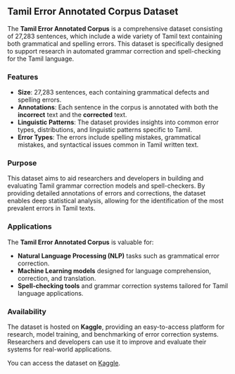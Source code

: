 ## Tamil Error Annotated Corpus Dataset

The **Tamil Error Annotated Corpus** is a comprehensive dataset consisting of 27,283 sentences, which include a wide variety of Tamil text containing both grammatical and spelling errors. This dataset is specifically designed to support research in automated grammar correction and spell-checking for the Tamil language.

### Features
- **Size**: 27,283 sentences, each containing grammatical defects and spelling errors.
- **Annotations**: Each sentence in the corpus is annotated with both the **incorrect** text and the **corrected** text.
- **Linguistic Patterns**: The dataset provides insights into common error types, distributions, and linguistic patterns specific to Tamil.
- **Error Types**: The errors include spelling mistakes, grammatical mistakes, and syntactical issues common in Tamil written text.

### Purpose
This dataset aims to aid researchers and developers in building and evaluating Tamil grammar correction models and spell-checkers. By providing detailed annotations of errors and corrections, the dataset enables deep statistical analysis, allowing for the identification of the most prevalent errors in Tamil texts.

### Applications
The **Tamil Error Annotated Corpus** is valuable for:
- **Natural Language Processing (NLP)** tasks such as grammatical error correction.
- **Machine Learning models** designed for language comprehension, correction, and translation.
- **Spell-checking tools** and grammar correction systems tailored for Tamil language applications.

### Availability
The dataset is hosted on **Kaggle**, providing an easy-to-access platform for research, model training, and benchmarking of error correction systems. Researchers and developers can use it to improve and evaluate their systems for real-world applications.

You can access the dataset on [Kaggle](https://www.kaggle.com).

